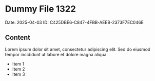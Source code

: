 # Dummy File 1322

Date: 2025-04-03
ID: C425DBE6-C847-4FBB-AEEB-2373F7EC046E

## Content

Lorem ipsum dolor sit amet, consectetur adipiscing elit.
Sed do eiusmod tempor incididunt ut labore et dolore magna aliqua.

* Item 1
* Item 2
* Item 3

